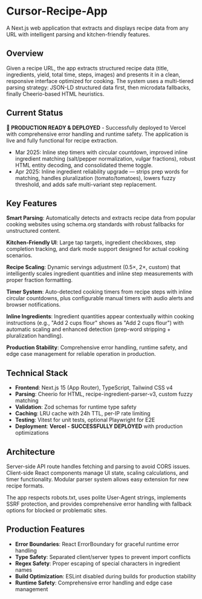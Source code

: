 # Cursor-Recipe-App

A Next.js web application that extracts and displays recipe data from any URL with intelligent parsing and kitchen-friendly features.

## Overview

Given a recipe URL, the app extracts structured recipe data (title, ingredients, yield, total time, steps, images) and presents it in a clean, responsive interface optimized for cooking. The system uses a multi-tiered parsing strategy: JSON-LD structured data first, then microdata fallbacks, finally Cheerio-based HTML heuristics.

## Current Status

**🚀 PRODUCTION READY & DEPLOYED** - Successfully deployed to Vercel with comprehensive error handling and runtime safety. The application is live and fully functional for recipe extraction.

- Mar 2025: Inline step timers with circular countdown, improved inline ingredient matching (salt/pepper normalization, vulgar fractions), robust HTML entity decoding, and consolidated theme toggle.
- Apr 2025: Inline ingredient reliability upgrade — strips prep words for matching, handles pluralization (tomato/tomatoes), lowers fuzzy threshold, and adds safe multi-variant step replacement.

## Key Features

**Smart Parsing**: Automatically detects and extracts recipe data from popular cooking websites using schema.org standards with robust fallbacks for unstructured content.

**Kitchen-Friendly UI**: Large tap targets, ingredient checkboxes, step completion tracking, and dark mode support designed for actual cooking scenarios.

**Recipe Scaling**: Dynamic servings adjustment (0.5×, 2×, custom) that intelligently scales ingredient quantities and inline step measurements with proper fraction formatting.

**Timer System**: Auto-detected cooking timers from recipe steps with inline circular countdowns, plus configurable manual timers with audio alerts and browser notifications.

**Inline Ingredients**: Ingredient quantities appear contextually within cooking instructions (e.g., "Add 2 cups flour" shows as "Add 2 cups flour") with automatic scaling and enhanced detection (prep-word stripping + pluralization handling).

**Production Stability**: Comprehensive error handling, runtime safety, and edge case management for reliable operation in production.

## Technical Stack

- **Frontend**: Next.js 15 (App Router), TypeScript, Tailwind CSS v4
- **Parsing**: Cheerio for HTML, recipe-ingredient-parser-v3, custom fuzzy matching
- **Validation**: Zod schemas for runtime type safety
- **Caching**: LRU cache with 24h TTL, per-IP rate limiting
- **Testing**: Vitest for unit tests, optional Playwright for E2E
- **Deployment**: **Vercel - SUCCESSFULLY DEPLOYED** with production optimizations

## Architecture

Server-side API route handles fetching and parsing to avoid CORS issues. Client-side React components manage UI state, scaling calculations, and timer functionality. Modular parser system allows easy extension for new recipe formats.

The app respects robots.txt, uses polite User-Agent strings, implements SSRF protection, and provides comprehensive error handling with fallback options for blocked or problematic sites.

## Production Features

- **Error Boundaries**: React ErrorBoundary for graceful runtime error handling
- **Type Safety**: Separated client/server types to prevent import conflicts
- **Regex Safety**: Proper escaping of special characters in ingredient names
- **Build Optimization**: ESLint disabled during builds for production stability
- **Runtime Safety**: Comprehensive error handling and edge case management
